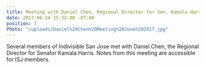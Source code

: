 ```yaml
---
title: Meeting with Daniel Chen, Regional Director for Sen. Kamala Harris (6/7/17)
date: 2017-06-24 15:32:00 -07:00
position: 7
Photo: "/uploads/Daniel%20Chen%20Meeting%20June%202017.jpg"
---
```


Several members of Indivisible San Jose met with Daniel Chen, the Regional Director for Senator Kamala Harris.  Notes from this meeting are accessible for ISJ members.